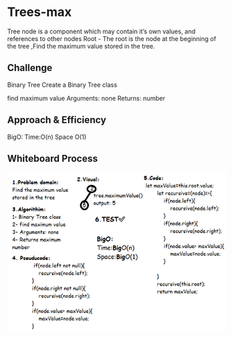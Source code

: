 # Trees-max
<!-- Short summary or background information -->
 Tree node is a component which may contain it’s own values, and references to other nodes
Root - The root is the node at the beginning of the tree ,Find the maximum value stored in the tree.
## Challenge
<!-- Description of the challenge -->
Binary Tree
Create a Binary Tree class

find maximum value
Arguments: none
Returns: number
## Approach & Efficiency
<!-- What approach did you take? Why? What is the Big O space/time for this approach? -->
BigO:
Time:O(n)
Space O(1)


## Whiteboard Process
<!-- Embedded whiteboard image -->
![trees](/code-challenge16/tree-max.png)